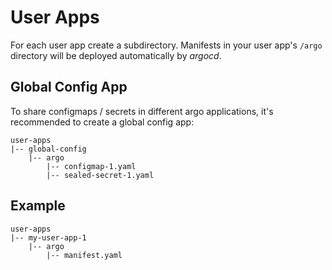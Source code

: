 # User Apps
For each user app create a subdirectory. Manifests in your user app's `/argo` directory will be deployed automatically by *argocd*. 

## Global Config App
To share configmaps / secrets in different argo applications, it's recommended to create a global config app:
```
user-apps
|-- global-config
    |-- argo
        |-- configmap-1.yaml
        |-- sealed-secret-1.yaml
```

## Example
```
user-apps
|-- my-user-app-1
    |-- argo
        |-- manifest.yaml
```
